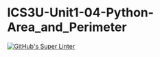 # ICS3U-Unit1-04-Python-Area_and_Perimeter

[![GitHub's Super Linter](https://github.com/dbcalitis/ICS3U-Unit1-04-Python-Area_and_Perimeter/workflows/GitHub's%20Super%20Linter/badge.svg)](https://github.com/dbcalitis/ICS3U-Unit1-04-Python-Area_and_Perimeter/actions)
